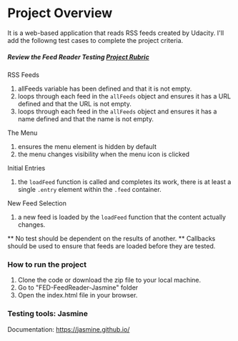 # Project Overview

It is a web-based application that reads RSS feeds created by Udacity. I'll add the followng test cases to complete the project criteria.

##### Review the Feed Reader Testing  [Project Rubric](https://review.udacity.com/#!/projects/3442558598/rubric)

RSS Feeds
1. allFeeds variable has been defined and that it is not empty.
2. loops through each feed in the `allFeeds` object and ensures it has a URL defined and that the URL is not empty.
3. loops through each feed in the `allFeeds` object and ensures it has a name defined and that the name is not empty.

The Menu
1. ensures the menu element is hidden by default
2. the menu changes visibility when the menu icon is clicked

Initial Entries
1. the `loadFeed` function is called and completes its work, there is at least a single `.entry` element within the `.feed` container.

New Feed Selection
1. a new feed is loaded by the `loadFeed` function that the content actually changes.

** No test should be dependent on the results of another.
** Callbacks should be used to ensure that feeds are loaded before they are tested.

### How to run the project
1. Clone the code or download the zip file to your local machine.
2. Go to "FED-FeedReader-Jasmine" folder
3. Open the index.html file in your browser.

### Testing tools: Jasmine
Documentation: https://jasmine.github.io/
